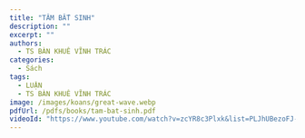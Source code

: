 ```yaml
---
title: "TÂM BẤT SINH"
description: ""
excerpt: ""
authors:
  - TS BÀN KHUÊ VĨNH TRÁC
categories:
  - Sách
tags:
  - LUẬN
  - TS BÀN KHUÊ VĨNH TRÁC
image: /images/koans/great-wave.webp
pdfUrl: /pdfs/books/tam-bat-sinh.pdf
videoId: "https://www.youtube.com/watch?v=zcYR8c3Plxk&list=PLJhUBezoFJ-3lFkC0KYPMN5f1v4e8hHWm"
---
```


